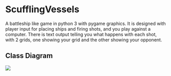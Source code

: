 # ScufflingVessels
A battleship like game in python 3 with pygame graphics. It is designed with player input for placing ships and firing shots, and you play against a computer. There is text output telling you what happens with each shot, with 2 grids, one showing your grid and the other showing your opponent.

## Class Diagram
![](https://github.com/Daniel71529/ScufflingVessels/blob/main/images/ClassDiagram.png?raw=true)
